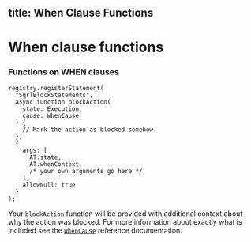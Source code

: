 title: When Clause Functions
---

# When clause functions

### Functions on WHEN clauses

```
registry.registerStatement(
  "SqrlBlockStatements",
  async function blockAction(
    state: Execution,
    cause: WhenCause
  ) {
    // Mark the action as blocked somehow.
  },
  {
    args: [
      AT.state,
      AT.whenContext,
      /* your own arguments go here */
    ],
    allowNull: true
  }
);
```

Your `blockAction` function will be provided with additional context about why the action was blocked. For more information about exactly what is included see the [`WhenCause`](https://twitter.github.io/sqrl/reference/interfaces/_when_.whencause.html) reference documentation.